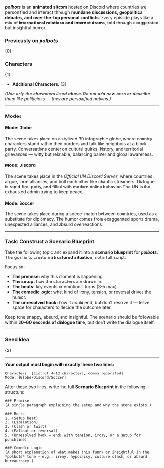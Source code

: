 _**polbots**_ is an **animated sitcom** hosted on Discord where countries are personified and interact through **mundane discussions, geopolitical debates, and over-the-top personal conflicts.** Every episode plays like a mix of **international relations and internet drama**, told through exaggerated but insightful humor.

### Previously on _polbots_

{0}

### Characters

{1}

- **Additional Characters:** {3}

_(Use only the characters listed above. Do not add new ones or describe them like politicians — they are personified nations.)_

---

### Modes

#### Mode: Globe

The scene takes place on a stylized 3D infographic globe, where country characters stand within their borders and talk like neighbors at a block party. Conversations center on cultural quirks, history, and territorial grievances — witty but relatable, balancing banter and global awareness.

#### Mode: Discord

The scene takes place in the _Official UN Discord Server_, where countries argue, form alliances, and troll each other like chaotic streamers. Dialogue is rapid-fire, petty, and filled with modern online behavior. The UN is the exhausted admin trying to keep peace.

#### Mode: Soccer

The scene takes place during a soccer match between countries, used as a substitute for diplomacy. The humor comes from exaggerated sports drama, unexpected alliances, and absurd overreactions.

---

### Task: Construct a Scenario Blueprint

Take the following topic and expand it into a **scenario blueprint** for _**polbots**_.  
The goal is to create a **structured situation**, not a full script.

Focus on:

- **The premise:** why this moment is happening.
- **The setup:** how the characters are drawn in.
- **The beats:** key events or emotional turns (3–5 max).
- **The comedic logic:** what kind of irony, tension, or reversal drives the humor.
- **The unresolved hook:** how it _could_ end, but don’t resolve it — leave space for characters to decide the outcome later.

Keep tone snappy, absurd, and insightful. The scenario should be followable within **30–60 seconds of dialogue time**, but don’t write the dialogue itself.

---

### Seed Idea

{2}

---

**Your output must begin with exactly these two lines:**

```
Characters: [List of 4–12 characters, comma separated]
Mode: [Globe/Discord/Soccer]
```

After these two lines, write the full **Scenario Blueprint** in the following structure:

```
### Premise
(A single paragraph explaining the setup and why the scene exists.)

### Beats
1. (Setup beat)
2. (Escalation)
3. (Clash or twist)
4. (Fallout or reversal)
5. (Unresolved hook – ends with tension, irony, or a setup for punchline)

### Comedic Logic
(A short explanation of what makes this funny or insightful in the *polbots* tone — e.g., irony, hypocrisy, culture clash, or absurd bureaucracy.)
```